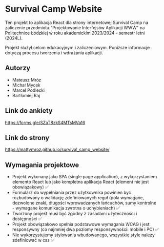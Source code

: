 # Survival Camp Website

Ten projekt to aplikacja React dla strony internetowej Survival Camp na zaliczenie przedmiotu "Projektowanie Interfejsów Aplikacji WWW" na Politechnice Łódzkiej w roku akademickim 2023/2024 - semestr letni (2024L).

Projekt służył celom edukacyjnym i zaliczeniowym. Poniższe informacje dotyczą procesu tworzenia i wdrażania aplikacji.

## Autorzy
- Mateusz Mróz
- Michał Mycek
- Marcel Podlecki
- Bartłomiej Raj
  
## Link do ankiety
https://forms.gle/SZaT8zkS4MTsMVa16

## Link do strony
https://mattymroz.github.io/survival_camp_website/

## Wymagania projektowe
- Projekt wykonany jako SPA (single page application), z wykorzystaniem elementó React lub jako kompletna aplikacja React (element nie jest obowiązakowy) ✅
- Formularz do wypełniania przez użytkownika powinien być rozbudowany o walidację zdefiniowanych reguł (pola wymagane, dozwolone znaki, długości wprowadzanych łańcuchów, sumy kontrolne - wymagane komunikacja zwrotna o uchybieniach) ✅
- Tworzony projekt musi być zgodny z zasadami użyteczności i dostępności ✅
- Projekt obowiązakowo spełnia podstawowe wymagania WCAG i jest responsywny (co najmniej dwa poziomy responsywności: mobile i PC) ✅
- Nie wykorzystujemy stylowania wbudowanego, wszystkie style należy zdefiniować w css ✅
